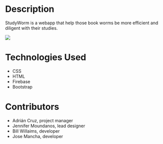 # Description

StudyWorm is a webapp that help those book worms be more efficient and diligent with their studies.

<img src= "Screen%20Shot%202020-06-27%20at%2019.37.14.png">

# Technologies Used
- CSS
- HTML
- Firebase
- Bootstrap

# Contributors
- Adrián Cruz, project manager
- Jennifer Moundanos, lead designer
- Bill Willaims, developer
- Jose Mancha, developer
